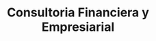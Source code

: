 ---
title: Consultoria Financiera y Empresiarial
layout: servicio
icono: bi-cash-coin
descripcion: descripcion
---